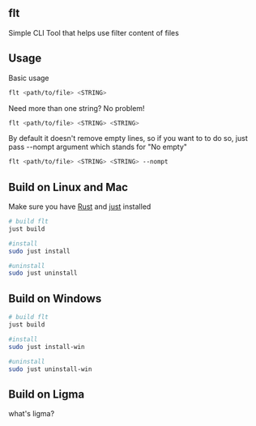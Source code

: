## flt

Simple CLI Tool that helps use filter content of files

## Usage

Basic usage

```bash
flt <path/to/file> <STRING>
```

Need more than one string? No problem!

```bash
flt <path/to/file> <STRING> <STRING>
```

By default it doesn't remove empty lines, so if you want to to do so, just pass --nompt argument which stands for "No empty"

```bash
flt <path/to/file> <STRING> <STRING> --nompt
```

## Build on Linux and Mac

Make sure you have [Rust](https://www.rust-lang.org) and [just](https://github.com/casey/just) installed

```bash
# build flt
just build

#install
sudo just install

#uninstall
sudo just uninstall
```

## Build on Windows
```bash
# build flt
just build

#install
sudo just install-win

#uninstall
sudo just uninstall-win
```

## Build on Ligma

what's ligma?
